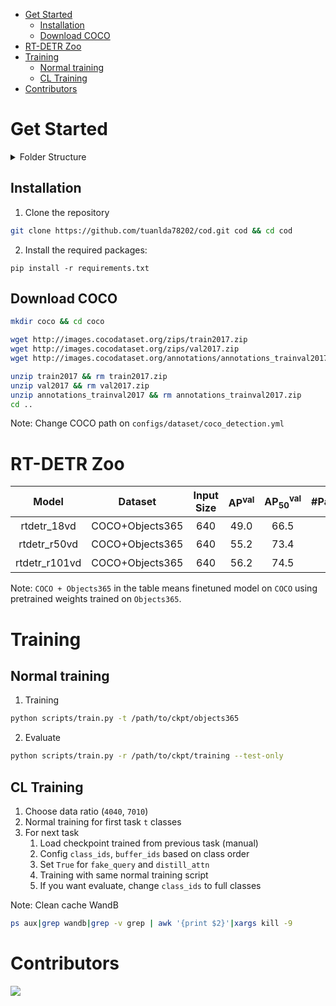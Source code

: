 - [Get Started](#get-started)
  - [Installation](#installation)
  - [Download COCO](#download-coco)
- [RT-DETR Zoo](#rt-detr-zoo)
- [Training](#training)
  - [Normal training](#normal-training)
  - [CL Training](#cl-training)
- [Contributors](#contributors)
  
# Get Started

<details>
<summary>Folder Structure</summary>
├── CODEOWNERS
├── configs
│   ├── cl
│   │   ├── cl_dataset.yml
│   │   └── cl_pipeline.yml
│   ├── dataset
│   │   └── coco_detection.yml
│   ├── rtdetr
│   │   ├── include
│   │   │   ├── dataloader.yml
│   │   │   ├── optimizer.yml
│   │   │   └── rtdetr_r50vd.yml
│   │   └── rtdetr_r50vd_6x_coco.yml
│   └── runtime.yml
├── LICENSE
├── README.md
├── requirements.txt
├── scripts
│   └── train.py
└── src
    ├── core
    │   ├── config.py
    │   ├── __init__.py
    │   ├── yaml_config.py
    │   └── yaml_utils.py
    ├── data
    │   ├── cococl
    │   │   ├── augmentation.py
    │   │   ├── buffer.py
    │   │   ├── cl.py
    │   │   ├── cl_utils.py
    │   │   ├── coco_cache.py
    │   │   ├── coco_cl.py
    │   │   ├── coco_eval.py
    │   │   ├── coco_utils.py
    │   │   ├── custom_coco_eval.py
    │   │   └── __init__.py
    │   ├── dataloader.py
    │   ├── functional.py
    │   ├── __init__.py
    │   └── transforms.py
    ├── __init__.py
    ├── misc
    │   ├── dist.py
    │   ├── __init__.py
    │   ├── logger.py
    │   └── visualizer.py
    ├── nn
    │   ├── arch
    │   │   ├── classification.py
    │   │   └── __init__.py
    │   ├── backbone
    │   │   ├── common.py
    │   │   ├── __init__.py
    │   │   ├── presnet.py
    │   │   ├── test_resnet.py
    │   │   └── utils.py
    │   ├── criterion
    │   │   ├── __init__.py
    │   │   └── utils.py
    │   └── __init__.py
    ├── optim
    │   ├── amp.py
    │   ├── ema.py
    │   ├── __init__.py
    │   └── optim.py
    ├── rtdetr
    │   ├── box_ops.py
    │   ├── denoising.py
    │   ├── hybrid_encoder.py
    │   ├── __init__.py
    │   ├── matcher.py
    │   ├── rtdetr_criterion.py
    │   ├── rtdetr_decoder.py
    │   ├── rtdetr_postprocessor.py
    │   ├── rtdetr.py
    │   └── utils.py
    └── solver
        ├── det_engine.py
        ├── det_solver.py
        ├── __init__.py
        ├── rehearsal.py
        └── solver.py

</details>



## Installation 
1. Clone the repository
```bash
git clone https://github.com/tuanlda78202/cod.git cod && cd cod
```
2. Install the required packages:
```
pip install -r requirements.txt
```
<!-- pipreqs for get requirements.txt -->

## Download COCO
```bash
mkdir coco && cd coco

wget http://images.cocodataset.org/zips/train2017.zip
wget http://images.cocodataset.org/zips/val2017.zip
wget http://images.cocodataset.org/annotations/annotations_trainval2017.zip

unzip train2017 && rm train2017.zip
unzip val2017 && rm val2017.zip
unzip annotations_trainval2017 && rm annotations_trainval2017.zip
cd ..
```
Note: Change COCO path on `configs/dataset/coco_detection.yml`

# RT-DETR Zoo
| Model | Dataset | Input Size | AP<sup>val</sup> | AP<sub>50</sub><sup>val</sup> | #Params(M) | FPS |  checkpoint | O365 raw checkpoint |
| :---: | :---: | :---: | :---: | :---: | :---: | :---: | :---: | :---: |
rtdetr_18vd | COCO+Objects365 | 640 | 49.0 | 66.5 | 20 | 217 | [url<sup>*</sup>](https://github.com/lyuwenyu/storage/releases/download/v0.1/rtdetr_r18vd_5x_coco_objects365_from_paddle.pth) | [url<sup>*</sup>](https://github.com/lyuwenyu/storage/releases/download/v0.1/rtdetr_r18vd_1x_objects365_from_paddle.pth)
rtdetr_r50vd | COCO+Objects365 | 640 | 55.2 | 73.4 | 42 | 108 | [url<sup>*</sup>](https://github.com/lyuwenyu/storage/releases/download/v0.1/rtdetr_r50vd_2x_coco_objects365_from_paddle.pth) | [url<sup>*</sup>](https://github.com/lyuwenyu/storage/releases/download/v0.1/rtdetr_r50vd_1x_objects365_from_paddle.pth)
rtdetr_r101vd | COCO+Objects365 | 640 | 56.2 | 74.5 | 76 | 74 | [url<sup>*</sup>](https://github.com/lyuwenyu/storage/releases/download/v0.1/rtdetr_r101vd_2x_coco_objects365_from_paddle.pth) | [url<sup>*</sup>](https://github.com/lyuwenyu/storage/releases/download/v0.1/rtdetr_r101vd_1x_objects365_from_paddle.pth)

Note: `COCO + Objects365` in the table means finetuned model on `COCO` using pretrained weights trained on `Objects365`.

# Training 
## Normal training
1. Training 
```bash
python scripts/train.py -t /path/to/ckpt/objects365
```
2. Evaluate 
```bash
python scripts/train.py -r /path/to/ckpt/training --test-only
```

## CL Training 
1. Choose data ratio (`4040`, `7010`)
2. Normal training for first task `t` classes 
3. For next task
   1. Load checkpoint trained from previous task (manual)
   2. Config `class_ids`, `buffer_ids` based on class order
   3. Set `True` for `fake_query` and `distill_attn`
   4. Training with same normal training script
   5. If you want evaluate, change `class_ids` to full classes

Note: Clean cache WandB
```bash
ps aux|grep wandb|grep -v grep | awk '{print $2}'|xargs kill -9
```

# Contributors 
<a href="https://github.com/tuanlda78202/MLR/graphs/contributors">
<img src="https://contrib.rocks/image?repo=tuanlda78202/MLR" /></a>
</a>